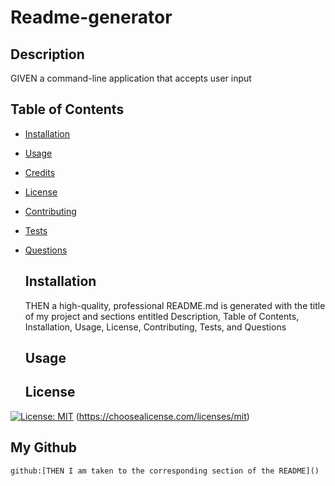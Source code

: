 # Readme-generator
  ## Description
  GIVEN a command-line application that accepts user input
  ## Table of Contents
* [Installation](#installation)
* [Usage](#usage)
* [Credits](#credits)
* [License](#license)
* [Contributing](#contributing)
* [Tests](#tests)
* [Questions]($questions)
  ## Installation
  THEN a high-quality, professional README.md is generated with the title of my project and sections entitled Description, Table of Contents, Installation, Usage, License, Contributing, Tests, and Questions
  ## Usage
  
  ## License
 [![License: MIT](https://img.shields.io/badge/License-MIT-yellow.svg)](https://opensource.org/licenses/MIT)
 (https://choosealicense.com/licenses/mit)
  ## My Github
    github:[THEN I am taken to the corresponding section of the README]()
